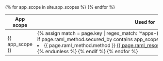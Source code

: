<table id="resource-list">
  <thead>
    <th>App scope</th>
    <th>Used for</th>
  </thead>
  <tbody>
    {% for app_scope in site.app_scopes %}
      <tr>
        <td style="vertical-align: baseline; padding-top: 18px;"><span>{{ app_scope }}</span></td>
        <td>
          {% assign match = page.key | regex_match: '^apps-(.*)' %}
          {% for page in site.pages %}
            {% if page.raml_method.secured_by contains app_scope %}
              {% unless page.url contains '/v-' %}
                <li class="resource-entry" style="width: 710px;">
                  <span>{{ page.raml_method.method }}</span>
                  <a href="{{ page.url | prepend: site.baseurl }}">{{ page.raml_resource.relative_uri }}</a>
                </li>
              {% endunless %}
            {% endif %}
          {% endfor %}
        </td>
      </tr>
    {% endfor %}
  </tbody>

</table>
